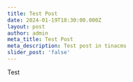 ```yaml
---
title: Test Post
date: 2024-01-19T18:30:00.000Z
layout: post
author: admin
meta_title: Test Post
meta_description: Test post in tinacms
slider_post: 'false'
---
```


Test
